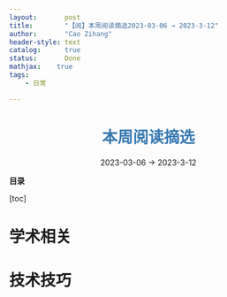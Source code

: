 ```yaml
---
layout:       post
title:        "【阅】本周阅读摘选2023-03-06 → 2023-3-12"
author:       "Cao Zihang"
header-style: text
catalog:      true
status:		  Done
mathjax: 	true
tags:
    - 日常

---
```


# <center><font color="#3879B1">本周阅读摘选</font></center>

<center>2023-03-06 → 2023-3-12</center>

**目录**

[toc]

# 学术相关

## 



# 技术技巧

## 



